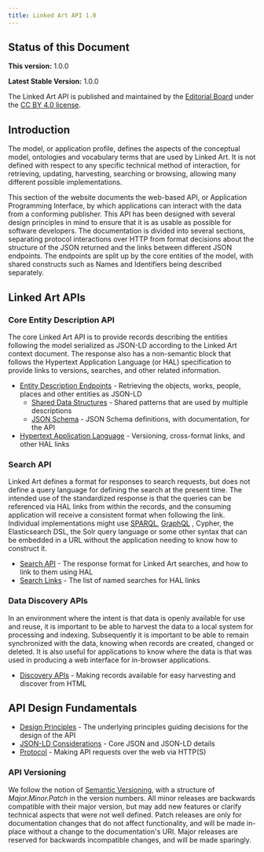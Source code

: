 ```yaml
---
title: Linked Art API 1.0
---
```


## Status of this Document

**This version:** 1.0.0

**Latest Stable Version:** 1.0.0

The Linked Art API is published and maintained by the [Editorial Board](../../community/index.md#editorial-board) under the [CC BY 4.0 license](http://creativecommons.org/licenses/by/4.0/).

## Introduction

The model, or application profile, defines the aspects of the conceptual model, ontologies and vocabulary terms that are used by Linked Art. It is not defined with respect to any specific technical method of interaction, for retrieving, updating, harvesting, searching or browsing, allowing many different possible implementations.

This section of the website documents the web-based API, or Application Programming Interface, by which applications can interact with the data from a conforming publisher. This API has been designed with several design principles in mind to ensure that it is as usable as possible for software developers. The documentation is divided into several sections, separating protocol interactions over HTTP from format decisions about the structure of the JSON returned and the links between different JSON endpoints. The endpoints are split up by the core entities of the model, with shared constructs such as Names and Identifiers being described separately.


## Linked Art APIs

### Core Entity Description API

The core Linked Art API is to provide records describing the entities following the model serialized as JSON-LD according to the Linked Art context document. The response also has a non-semantic block that follows the Hypertext Application Language (or HAL) specification to provide links to versions, searches, and other related information.

* [Entity Description Endpoints](endpoint/) - Retrieving the objects, works, people, places and other entities as JSON-LD
    * [Shared Data Structures](shared/) - Shared patterns that are used by multiple descriptions
    * [JSON Schema](schema_docs/) - JSON Schema definitions, with documentation, for the API
* [Hypertext Application Language](hal/) - Versioning, cross-format links, and other HAL links


### Search API

Linked Art defines a format for responses to search requests, but does not define a query language for defining the search at the present time. The intended use of the standardized response is that the queries can be referenced via HAL links from within the records, and the consuming application will receive a consistent format when following the link. Individual implementations might use [SPARQL](https://www.w3.org/TR/sparql11-query/), [GraphQL](https://graphql.org/) , Cypher, the Elasticsearch DSL, the Solr query language or some other syntax that can be embedded in a URL without the application needing to know how to construct it.

* [Search API](search/) - The response format for Linked Art searches, and how to link to them using HAL
* [Search Links](../rels/1/) - The list of named searches for HAL links


### Data Discovery APIs

In an environment where the intent is that data is openly available for use and reuse, it is important to be able to harvest the data to a local system for processing and indexing. Subsequently it is important to be able to remain synchronized with the data, knowing when records are created, changed or deleted. It is also useful for applications to know where the data is that was used in producing a web interface for in-browser applications.

* [Discovery APIs](discovery/) - Making records available for easy harvesting and discover from HTML


## API Design Fundamentals

* [Design Principles](principles/) - The underlying principles guiding decisions for the design of the API
* [JSON-LD Considerations](json-ld/) - Core JSON and JSON-LD details
* [Protocol](protocol/) - Making API requests over the web via HTTP(S)


### API Versioning

We follow the notion of [Semantic Versioning](https://semver.org/spec/v2.0.0.html), with a structure of _Major.Minor.Patch_ in the version numbers.  All minor releases are backwards compatible with their major version, but may add new features or clarify technical aspects that were not well defined. Patch releases are only for documentation changes that do not affect functionality, and will be made in-place without a change to the documentation's URI. Major releases are reserved for backwards incompatible changes, and will be made sparingly.

